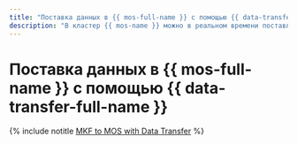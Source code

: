 ```yaml
---
title: "Поставка данных в {{ mos-full-name }} с помощью {{ data-transfer-full-name }}"
description: "В кластер {{ mos-name }} можно в реальном времени поставлять данные из топиков {{ KF }}."
---
```


# Поставка данных в {{ mos-full-name }} с помощью {{ data-transfer-full-name }}

{% include notitle [MKF to MOS with Data Transfer](../../_tutorials/dataplatform/data-transfer-mkf-mos.md) %}
